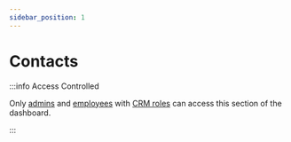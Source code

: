 ```yaml
---
sidebar_position: 1
---
```


# Contacts

:::info Access Controlled

Only [admins](../../types.md#admin) and [employees](../../types.md#employee) with [CRM roles](../../roles.md#crm) can access this section of the dashboard.

:::